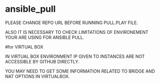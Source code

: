 # ansible_pull

PLEASE CHANGE REPO URL BEFORE RUNNING PULL.PLAY FILE.

ALSO IT IS NECESSARY TO CHECK LIMITATIONS OF ENVIRONEMENT YOUR ARE USING FOR ANSIBLE PULL.

#for VIRTUAL BOX

IN VIRTUAL BOX ENVIRONMENT IP GIVEN TO INSTANCES ARE NOT ACCESSIBLE BY GITHUB DIRECTLY.

YOU MAY NEED TO GET SOME INFORMATION RELATED TO BRIDGE AND NAT OPTIONS IN VIRTUALBOX.

